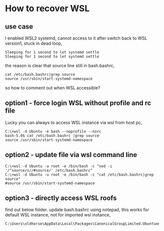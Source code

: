 # How to recover WSL
## use case
I enabled WSL2 systemd, cannot access to it after switch back to WSL version1, stuck in dead loop, 
```
Sleeping for 1 second to let systemd settle
Sleeping for 1 second to let systemd settle
```
the reason is clear that source line still in bash.bashrc, 
```
cat /etc/bash.bashrc|grep source
source /usr/sbin/start-systemd-namespace
```
so how to comment out when WSL accessible?
## option1 - force login WSL without profile and rc file
Lucky you can always to access WSL instance via wsl from host pc, 
```
C:\>wsl -d Ubuntu -e bash --noprofile --norc
bash-5.0$ cat /etc/bash.bashrc |grep source
source /usr/sbin/start-systemd-namespace
```
## option2 - update file via wsl command line 
```
C:\>wsl -d Ubuntu -u root -e /bin/bash -c "sed -i '/^source/s//#source/' /etc/bash.bashrc"
C:\>wsl -d Ubuntu -u root -e /bin/bash -c "cat /etc/bash.bashrc|grep source"
#source /usr/sbin/start-systemd-namespace
```
## option3 - directly access WSL roofs 
find out below folder. update bash.bashrc using notepad, this works for default WSL instance, not for imported wsl instance, 
```
C:\Users\oldhorse\AppData\Local\Packages\CanonicalGroupLimited.UbuntuonWindows_79rhkp1fndgsc\LocalState\rootfs\etc
```
 
